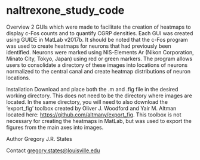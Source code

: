 # naltrexone_study_code

Overview
2 GUIs which were made to facilitate the creation of heatmaps to display c-Fos counts and to quantify CGRP densities. Each GUI was created using GUIDE in MatLab v2017b. 
It should be noted that the c-Fos program was used to create heatmaps for neurons that had previously been identified. Neurons were marked using NIS-Elements Ar (Nikon Corporation, Minato City, Tokyo, Japan) using red or green markers. The program allows users to consolidate a directory of these images into locations of neurons normalized to the central canal and create heatmap distributions of neuron locations.

Installation
Download and place both the .m and .fig file in the desired working directory. This does not need to be the directory where images are located. In the same directory, you will need to also download the ‘export_fig’ toolbox created by Oliver J. Woodford and Yair M. Altman located here:  https://github.com/altmany/export_fig. This toolbox is not necessary for creating the heatmaps in MatLab, but was used to export the figures from the main axes into images.

Author
Gregory J.R. States

Contact
gregory.states@louisville.edu
